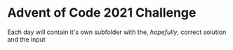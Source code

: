 # Advent of Code 2021 Challenge

Each day will contain it's own subfolder with the, *hopefully*, correct solution and the input